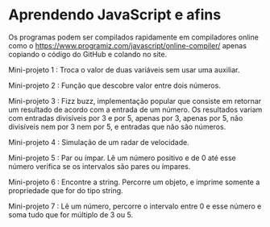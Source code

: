 # Aprendendo JavaScript e afins
Os programas podem ser compilados rapidamente em compiladores online como o https://www.programiz.com/javascript/online-compiler/ apenas copiando o código do GitHub e colando no site.

Mini-projeto 1 : Troca o valor de duas variáveis sem usar uma auxiliar.

Mini-projeto 2 : Função que descobre valor entre dois números.

Mini-projeto 3 : Fizz buzz, implementação popular que consiste em retornar um resultado de acordo com a entrada de um número. Os resultados variam com entradas divisíveis por 3 e por 5, apenas por 3, apenas por 5, não divisíveis nem por 3 nem por 5, e entradas que não são números.

Mini-projeto 4 : Simulação de um radar de velocidade.

Mini-projeto 5 : Par ou ímpar. Lê um número positivo e de 0 até esse número verifica se os intervalos são pares ou ímpares.

Mini-projeto 6 : Encontre a string. Percorre um objeto, e imprime somente a propriedade que for do tipo string.

Mini-projeto 7 : Lê um número, percorre o intervalo entre 0 e esse número e soma tudo que for múltiplo de 3 ou 5.